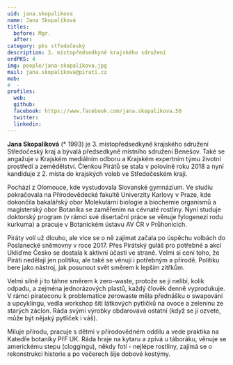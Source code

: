 ```yaml
---
uid: jana.skopalikova
name: Jana Skopalíková
titles:
  before: Mgr.
  after: 
category: pks středočeský
description: 3. místopředsedkyně krajského sdružení
ordPKS: 4
img: people/jana-skopalikova.jpg
mail: jana.skopalikova@pirati.cz
mob:
#  - 
profiles:
  web:
  github:
  facebook: https://www.facebook.com/jana.skopalikova.50
  twitter:
  linkedin:
---
```


**Jana Skopalíková** (* 1993) je 3. místopředsedkyně krajského sdružení Středočeský kraj a bývalá předsedkyně místního sdružení Benešov. Také se angažuje v Krajském mediálním odboru a Krajském expertním týmu životní prostředí a zemědělství. Členkou Pirátů se stala v polovině roku 2018 a nyní kandiduje z 2. místa do krajských voleb ve Středočeském kraji.

Pochází z Olomouce, kde vystudovala Slovanské gymnázium. Ve studiu pokračovala na Přírodovědecké fakultě Univerzity Karlovy v Praze, kde dokončila bakalářský obor Molekulární biologie a biochemie organismů a magisterský obor Botanika se zaměřením na cévnaté rostliny. Nyní studuje doktorský program (v rámci své disertační práce se věnuje fylogenezi rodu kurkuma) a pracuje v Botanickém ústavu AV ČR v Průhonicích.

Piráty volí už dlouho, ale více se o ně zajímat začala po úspěchu volbách do Poslanecké sněmovny v roce 2017. Přes Pirátský guláš pro potřebné a akci Ukliďme Česko se dostala k aktivní účasti ve straně. Velmi si cení toho, že Piráti nedělají jen politiku, ale také se věnují i potřebným a přírodě. Politiku bere jako nástroj, jak posunout svět směrem k lepším zítřkům.

Velmi silně ji to táhne směrem k zero-waste, protože se jí nelíbí, kolik odpadu, a zejména jednorázových plastů, každý člověk denně vyprodukuje. V rámci pirateconu k problematice zerowaste měla přednášku o swapování a upcyklingu, vedla workshop šití látkových pytlíčků na ovoce a zeleninu ze starých záclon. Ráda svými výrobky obdarovává ostatní (když se jí ozvete, může být nějaký pytlíček i váš).

Miluje přírodu, pracuje s dětmi v přírodovědném oddílu a vede praktika na Katedře botaniky PřF UK. Ráda hraje na kytaru a zpívá u táboráku, věnuje se americkému stepu (cloggingu), někdy fotí - nejlépe rostliny, zajímá se o rekonstrukci historie a po večerech šije dobové kostýmy.

